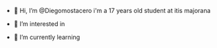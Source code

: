 - 👋 Hi, I’m @Diegomostacero i'm a 17 years old student at itis majorana
- 👀 I’m interested in
  
- 🌱 I’m currently learning 
  

<!---
Diegomostacero/Diegomostacero is a ✨ special ✨ repository because its `README.md` (this file) appears on your GitHub profile.
You can click the Preview link to take a look at your changes.
--->
